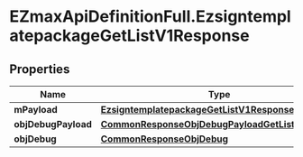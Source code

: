 # EZmaxApiDefinitionFull.EzsigntemplatepackageGetListV1Response

## Properties

Name | Type | Description | Notes
------------ | ------------- | ------------- | -------------
**mPayload** | [**EzsigntemplatepackageGetListV1ResponseMPayload**](EzsigntemplatepackageGetListV1ResponseMPayload.md) |  | 
**objDebugPayload** | [**CommonResponseObjDebugPayloadGetList**](CommonResponseObjDebugPayloadGetList.md) |  | [optional] 
**objDebug** | [**CommonResponseObjDebug**](CommonResponseObjDebug.md) |  | [optional] 


